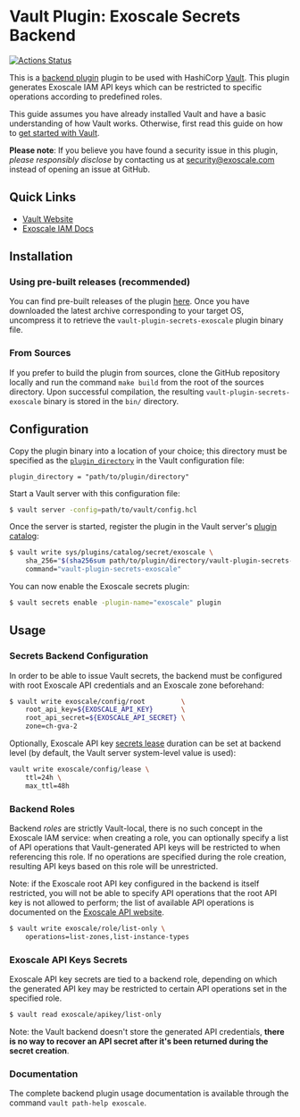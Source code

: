 # Vault Plugin: Exoscale Secrets Backend

[![Actions Status](https://github.com/exoscale/vault-plugin-secrets-exoscale/workflows/CI/badge.svg)](https://github.com/exoscale/vault-plugin-secrets-exoscale/actions?query=workflow%3ACI)

This is a [backend plugin][vaultdocplugins] plugin to be used with HashiCorp [Vault](https://www.vaultproject.io/). This plugin generates Exoscale IAM API keys which can be restricted to specific operations according to predefined roles.

This guide assumes you have already installed Vault and have a basic understanding of how Vault works. Otherwise, first read this guide on how to [get started with Vault][vaultdocintro].

**Please note**: If you believe you have found a security issue in this plugin, _please responsibly disclose_ by contacting us at [security@exoscale.com](mailto:security@exoscale.com) instead of opening an issue at GitHub.

## Quick Links

- [Vault Website](https://www.vaultproject.io)
- [Exoscale IAM Docs](https://community.exoscale.com/documentation/iam/)

## Installation

### Using pre-built releases (recommended)

You can find pre-built releases of the plugin [here][ghreleases]. Once you have downloaded the latest archive corresponding to your target OS, uncompress it to retrieve the `vault-plugin-secrets-exoscale` plugin binary file.

### From Sources

If you prefer to build the plugin from sources, clone the GitHub repository locally and run the command `make build` from the root of the sources directory. Upon successful compilation, the resulting `vault-plugin-secrets-exoscale` binary is stored in the `bin/` directory.

## Configuration

Copy the plugin binary into a location of your choice; this directory must be specified as the [`plugin_directory`][vaultdocplugindir] in the Vault configuration file:

```hcl
plugin_directory = "path/to/plugin/directory"
```

Start a Vault server with this configuration file:

```sh
$ vault server -config=path/to/vault/config.hcl
```

Once the server is started, register the plugin in the Vault server's [plugin catalog][vaultdocplugincatalog]:

```sh
$ vault write sys/plugins/catalog/secret/exoscale \
    sha_256="$(sha256sum path/to/plugin/directory/vault-plugin-secrets-exoscale | cut -d " " -f 1)" \
    command="vault-plugin-secrets-exoscale"
```

You can now enable the Exoscale secrets plugin:

```sh
$ vault secrets enable -plugin-name="exoscale" plugin
```

## Usage

### Secrets Backend Configuration

In order to be able to issue Vault secrets, the backend must be configured with root Exoscale API credentials and an Exoscale zone beforehand:

```sh
$ vault write exoscale/config/root         \
    root_api_key=${EXOSCALE_API_KEY}       \
    root_api_secret=${EXOSCALE_API_SECRET} \
    zone=ch-gva-2
```

Optionally, Exoscale API key [secrets lease][vaultdoclease] duration can be set at backend level (by default, the Vault server system-level value is used):

```sh
vault write exoscale/config/lease \
    ttl=24h \
    max_ttl=48h
```

### Backend Roles

Backend *roles* are strictly Vault-local, there is no such concept in the Exoscale IAM service: when creating a role, you can optionally specify a list of API operations that Vault-generated API keys will be restricted to when referencing this role. If no operations are specified during the role creation, resulting API keys based on this role will be unrestricted.

Note: if the Exoscale root API key configured in the backend is itself restricted, you will not be able to specify API operations that the root API key is not allowed to perform; the list of available API operations is documented on the [Exoscale API website][exoapidoc].

```sh
$ vault write exoscale/role/list-only \
	operations=list-zones,list-instance-types
```

###  Exoscale API Keys Secrets

Exoscale API key secrets are tied to a backend role, depending on which the generated API key may be restricted to certain API operations set in the specified role.

```sh
$ vault read exoscale/apikey/list-only
```

Note: the Vault backend doesn't store the generated API credentials, **there is no way to recover an API secret after it's been returned during the secret creation**.

### Documentation

The complete backend plugin usage documentation is available through the command `vault path-help exoscale`.

[vaultdocintro]: https://www.vaultproject.io/intro/getting-started/install.html
[vaultdocplugins]: https://www.vaultproject.io/docs/internals/plugins.html
[vaultdocplugindir]: https://www.vaultproject.io/docs/configuration/index.html#plugin_directory
[vaultdocplugincatalog]: https://www.vaultproject.io/docs/internals/plugins.html#plugin-catalog
[vaultdoclease]: https://www.vaultproject.io/docs/concepts/lease.html
[ghreleases]: https://github.com/exoscale/vault-plugin-secrets-exoscale/releases
[exoapidoc]: https://api.exoscale.com/

